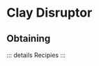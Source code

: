 # Clay Disruptor

<ImgInfo>
  <template v-slot:img>
    <Item name="clay_disruptor"/>
  </template>
  <template v-slot:info>
    Instantly kills all Clay Soldiers around you.
  </template>
</ImgInfo>


## Obtaining

::: details Recipies
<recipe-crafting
slot_1="clay" slot_2="stick" slot_3="clay"
slot_4="clay" slot_5="redstone" slot_6="clay"
result="clay_disruptor"/>
:::